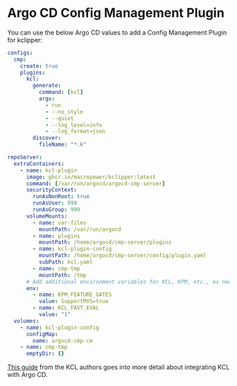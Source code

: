 # Argo CD Config Management Plugin

You can use the below Argo CD values to add a Config Management Plugin for kclipper:

```yaml
configs:
  cmp:
    create: true
    plugins:
      kcl:
        generate:
          command: [kcl]
          args:
            - run
            - --no_style
            - --quiet
            - --log_level=info
            - --log_format=json
        discover:
          fileName: "*.k"

repoServer:
  extraContainers:
    - name: kcl-plugin
      image: ghcr.io/macropower/kclipper:latest
      command: [/var/run/argocd/argocd-cmp-server]
      securityContext:
        runAsNonRoot: true
        runAsUser: 999
        runAsGroup: 999
      volumeMounts:
        - name: var-files
          mountPath: /var/run/argocd
        - name: plugins
          mountPath: /home/argocd/cmp-server/plugins
        - name: kcl-plugin-config
          mountPath: /home/argocd/cmp-server/config/plugin.yaml
          subPath: kcl.yaml
        - name: cmp-tmp
          mountPath: /tmp
      # Add additional environment variables for KCL, KPM, etc., as needed.
      env:
        - name: KPM_FEATURE_GATES
          value: SupportMVS=true
        - name: KCL_FAST_EVAL
          value: "1"
  volumes:
    - name: kcl-plugin-config
      configMap:
        name: argocd-cmp-cm
    - name: cmp-tmp
      emptyDir: {}
```

[This guide](https://www.kcl-lang.io/docs/user_docs/guides/gitops/gitops-quick-start) from the KCL authors goes into more detail about integrating KCL with Argo CD.
